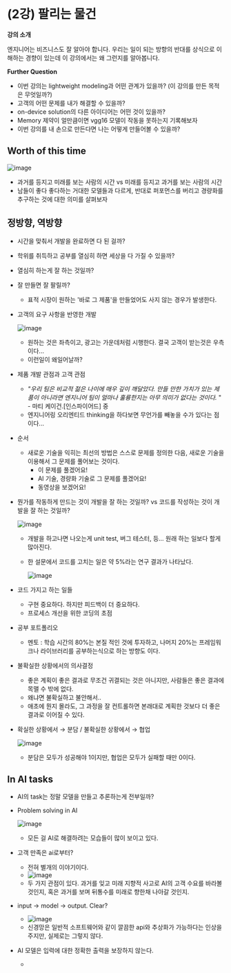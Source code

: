 # (2강) 팔리는 물건

**강의 소개** 

엔지니어는 비즈니스도 잘 알아야 합니다. 우리는 일이 되는 방향의 반대를 상식으로 이해하는 경향이 있는데 이 강의에서는 왜 그런지를 알아봅니다. 

 

**Further Question**

- 이번 강의는 lightweight modeling과 어떤 관계가 있을까? (이 강의를 만든 목적은 무엇일까?)
- 고객의 어떤 문제를 내가 해결할 수 있을까?
- on-device solution의 다른 아이디어는 어떤 것이 있을까?
- Memory 제약이 얼만큼이면 vgg16 모델이 작동을 못하는지 기록해보자
- 이번 강의를 내 손으로 만든다면 나는 어떻게 만들어볼 수 있을까?





## Worth of this time

![image](https://user-images.githubusercontent.com/38639633/111253203-24f0c380-8656-11eb-8cf2-222f0721aea2.png)

- 과거를 등지고 미래를 보는 사람의 시간 vs 미래를 등지고 과거를 보는 사람의 시간
- 남들이 좋다 좋다하는 거대한 모델들과 다르게, 반대로 퍼포먼스를 버리고 경량화를 추구하는 것에 대한 의미를 살펴보자



## 정방향, 역방향

- 시간을 맞춰서 개발을 완료하면 다 된 걸까?

- 학위를 취득하고 공부를 열심히 하면 세상을 다 가질 수 있을까?

- 열심히 하는게 잘 하는 것일까?

- 잘 만들면 잘 팔릴까?

	- 표적 시장이 원하는 '바로 그 제품'을 만들었어도 사지 않는 경우가 발생한다. 

- 고객의 요구 사항을 반영한 개발

	![image](https://user-images.githubusercontent.com/38639633/111253819-25d62500-8657-11eb-8efd-a1db208d6988.png)

	- 원하는 것은 좌측이고, 광고는 가운데처럼 시행한다. 결국 고객이 받는것은 우측이다...
	- 이런일이 왜일어날까?

- 제품 개발 관점과 고객 관점

	- *"우리 팀은 비교적 젊은 나이에 매우 깊이 깨달았다. 만들 만한 가치가 있는 제품이 아니라면 엔지니어 팀이 얼마나 훌륭한지는 아무 의미가 없다는 것이다.* " - 마티 케이건.[인스파이어드] 중
	- 엔지니어링 오리엔티드 thinking을 하다보면 무언가를 빼놓을 수가 있다는 점이다...

- 순서 

	- 새로운 기술을 익히는 최선의 방법은 스스로 문제를 정의한 다음, 새로운 기술을 이용해서 그 문제를 풀어보는 것이다.
		- 이 문제를 풀겠어요!
		- AI 기술, 경량화 기술로 그 문제를 풀겠어요!
		- 동영상을 보겠어요!

- 뭔가를 작동하게 만드는 것이 개발을 잘 하는 것일까? vs 코드를 작성하는 것이 개발을 잘 하는 것일까?

	![image](https://user-images.githubusercontent.com/38639633/111254259-fd9af600-8657-11eb-81a3-25f74dfc1f1f.png)

	- 개발을 하고나면 나오는게 unit test, 버그 테스터, 등... 원래 하는 일보다 할게 많아진다.

	- 한 설문에서 코드를 고치는 일은 약 5%라는 연구 결과가 나타났다. 

		![image](https://user-images.githubusercontent.com/38639633/111254402-536f9e00-8658-11eb-94f1-ab54e8d91c11.png)

- 코드 가지고 하는 일들

	- 구현 중요하다. 하지만 피드백이 더 중요하다. 
	- 프로세스 개선을 위한 코딩의 초점

- 공부 포트폴리오

	- 멘토 : 학습 시간의 80%는 본질 적인 것에 투자하고, 나머지 20%는 프레임워크나 라이브러리를 공부하는식으로 하는 방향도 이다. 

- 불확실한 상황에서의 의사결정

	- 좋은 계획이 좋은 결과로 무조건 귀결되는 것은 아니지만, 사람들은 좋은 결과에 목맬 수 밖에 없다. 
	- 왜냐면 불확실하고 불안해서..
	- 애초에 뭔지 몰라도, 그 과정을 잘 컨트롤하면 본래대로 계획한 것보다 더 좋은 결과로 이어질 수 있다. 

- 확실한 상황에서 $\rightarrow$ 분담 / 불확실한 상황에서 $\rightarrow$ 협업

	![image](https://user-images.githubusercontent.com/38639633/111256473-8025b480-865c-11eb-964c-c2f359ca81dd.png)

	- 분담은 모두가 성공해야 1이지만, 협업은 모두가 실패할 때만 0이다. 



## In AI tasks

- AI의 task는 정말 모델을 만들고 추론하는게 전부일까?

- Problem solving in AI

	![image](https://user-images.githubusercontent.com/38639633/111256658-f2969480-865c-11eb-86cb-d999a092282c.png)

	- 모든 걸 AI로 해결하려는 모습들이 많이 보이고 있다. 

- 고객 만족은 ai로부터?

	- 전혀 별개의 이야기이다. 
	- ![image](https://user-images.githubusercontent.com/38639633/111260403-0e516900-8664-11eb-836b-c4ad0300e6e3.png)
	- 두 가지 관점이 있다. 과거를 잊고 미래 지향적 사고로 AI의 고객 수요를 바라볼 것인지, 혹은 과거를 보며 뒤통수를 미래로 향한채 나아갈 것인지.

- input $\rightarrow$ model $\rightarrow$ output. Clear?

	- ![image](https://user-images.githubusercontent.com/38639633/111260671-99326380-8664-11eb-95a3-c695a35e1965.png)
	- 신경망은 일반적 소프트웨어와 같이 깔끔한 api와 추상화가 가능하다는 인상을 주지만, 실제로는 그렇지 않다.

- AI 모델은 입력에 대한 정확한 출력을 보장하지 않는다. 

	- 

